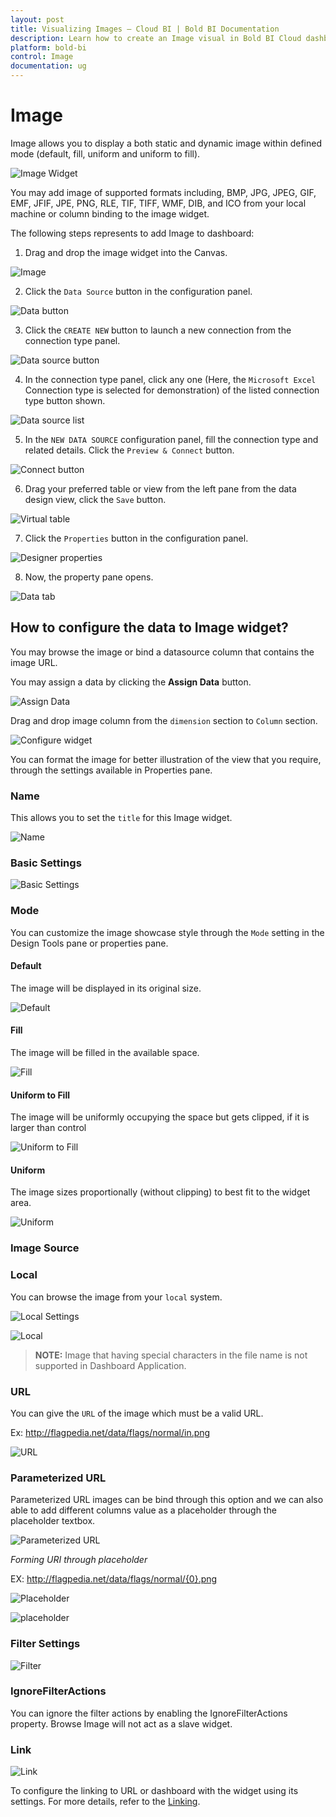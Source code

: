 ```yaml
---
layout: post
title: Visualizing Images – Cloud BI | Bold BI Documentation
description: Learn how to create an Image visual in Bold BI Cloud dashboard, configure data field and other settings.
platform: bold-bi
control: Image
documentation: ug
---
```


# Image

Image allows you to display a both static and dynamic image within defined mode (default, fill, uniform and uniform to fill). 

![Image Widget](/static/assets/cloud/visualizing-data/visualization-widgets/images/image/image-widget.png)

You may add image of supported formats including, BMP, JPG, JPEG, GIF, EMF, JFIF, JPE, PNG, RLE, TIF, TIFF, WMF, DIB, and ICO from your local machine or column binding to the image widget.

The following steps represents to add Image to dashboard:

1.  Drag and drop the image widget into the Canvas.

![Image](/static/assets/cloud/visualizing-data/visualization-widgets/images/image/drop-widget.png)

2.  Click the `Data Source` button in the configuration panel.

![Data button](/static/assets/cloud/visualizing-data/visualization-widgets/images/databutton.png)

3.  Click the `CREATE NEW` button to launch a new connection from the connection type panel.

![Data source button](/static/assets/cloud/visualizing-data/visualization-widgets/images/datasourcebutton.png)

4.  In the connection type panel, click any one (Here, the `Microsoft Excel` Connection type is selected for demonstration) of the listed connection type button shown.

![Data source list](/static/assets/cloud/visualizing-data/visualization-widgets/images/datasourcelist.png)

5.  In the `NEW DATA SOURCE` configuration panel, fill the connection type and related details. Click the `Preview & Connect` button.

![Connect button](/static/assets/cloud/visualizing-data/visualization-widgets/images/connectbutton.png)

6.  Drag your preferred table or view from the left pane from the data design view, click the `Save` button.

![Virtual table](/static/assets/cloud/visualizing-data/visualization-widgets/images/image/virtualtable.png)

7.  Click the `Properties` button in the configuration panel. 

![Designer properties](/static/assets/cloud/visualizing-data/visualization-widgets/images/designerpropertiesbutton.png)

8.  Now, the property pane opens.

![Data tab](/static/assets/cloud/visualizing-data/visualization-widgets/images/image/imagedatatab.png)

## How to configure the data to Image widget?

You may browse the image or bind a datasource column that contains the image URL. 

You may assign a data by clicking the **Assign Data** button. 

![Assign Data](/static/assets/cloud/visualizing-data/visualization-widgets/images/image/assign-data.png)

Drag and drop image column from the `dimension` section to `Column` section.

![Configure widget](/static/assets/cloud/visualizing-data/visualization-widgets/images/image/configure-widget.png)

You can format the image for better illustration of the view that you require, through the settings available in Properties pane.

### Name

This allows you to set the `title` for this Image widget.

![Name](/static/assets/cloud/visualizing-data/visualization-widgets/images/image/title.png)

### Basic Settings

![Basic Settings](/static/assets/cloud/visualizing-data/visualization-widgets/images/image/basic-settings.png)

### Mode

You can customize the image showcase style through the `Mode` setting in the Design Tools pane or properties pane.

#### Default

The image will be displayed in its original size.

![Default](/static/assets/cloud/visualizing-data/visualization-widgets/images/image/image-widget.png)

#### Fill

The image will be filled in the available space.

![Fill](/static/assets/cloud/visualizing-data/visualization-widgets/images/image/fill.png)

#### Uniform to Fill

The image will be uniformly occupying the space but gets clipped, if it is larger than control

![Uniform to Fill](/static/assets/cloud/visualizing-data/visualization-widgets/images/image/uniform-to-fill.png)

#### Uniform 

The image sizes proportionally (without clipping) to best fit to the widget area.

![Uniform](/static/assets/cloud/visualizing-data/visualization-widgets/images/image/uniform.png)

### Image Source

### Local

 You can browse the image from your `local` system.

![Local Settings](/static/assets/cloud/visualizing-data/visualization-widgets/images/image/local-image-settings.png)

![Local](/static/assets/cloud/visualizing-data/visualization-widgets/images/image/local-image.png)

> **NOTE:** Image that having special characters in the file name is not supported in Dashboard Application.

### URL

You can give the `URL` of the image which must be a valid URL.

Ex: http://flagpedia.net/data/flags/normal/in.png

![URL](/static/assets/cloud/visualizing-data/visualization-widgets/images/image/url-image.png)

### Parameterized URL

Parameterized URL images can be bind through this option and we can also able to add different columns value as a placeholder through the placeholder textbox.

![Parameterized URL](/static/assets/cloud/visualizing-data/visualization-widgets/images/image/parameterized-url.png)

*Forming URI through placeholder*

EX: http://flagpedia.net/data/flags/normal/{0}.png

![Placeholder](/static/assets/cloud/visualizing-data/visualization-widgets/images/image/bind-to-check-placeholder.png)

![placeholder](/static/assets/cloud/visualizing-data/visualization-widgets/images/image/placeholder.png)

### Filter Settings

![Filter](/static/assets/cloud/visualizing-data/visualization-widgets/images/image/filter.png)

### IgnoreFilterActions

You can ignore the filter actions by enabling the IgnoreFilterActions property. Browse Image will not act as a slave widget.

### Link

![Link](/static/assets/cloud/visualizing-data/visualization-widgets/images/image/link.png)

To configure the linking to URL or dashboard with the widget using its settings. For more details, refer to the [Linking](/embedded-bi/visualizing-data/working-with-widgets/linking-urls-and-dashboards/).